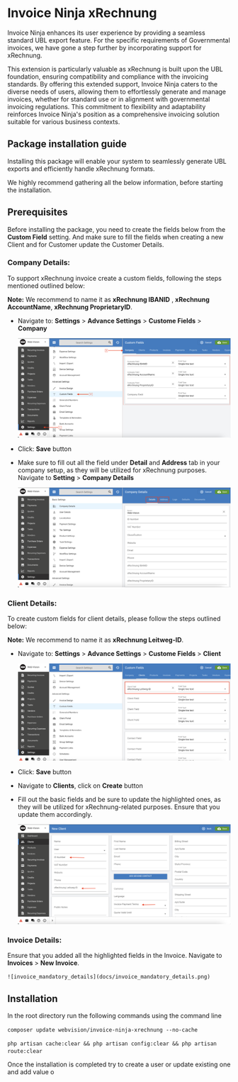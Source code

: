 # Invoice Ninja xRechnung

Invoice Ninja enhances its user experience by providing a seamless standard UBL export feature. For the specific requirements of Governmental invoices, we have gone a step further by incorporating support for xRechnung. 

This extension is particularly valuable as xRechnung is built upon the UBL foundation, ensuring compatibility and compliance with the invoicing standards. By offering this extended support, Invoice Ninja caters to the diverse needs of users, allowing them to effortlessly generate and manage invoices, whether for standard use or in alignment with governmental invoicing regulations. This commitment to flexibility and adaptability reinforces Invoice Ninja's position as a comprehensive invoicing solution suitable for various business contexts.

## Package installation guide

Installing this package will enable your system to seamlessly generate UBL exports and efficiently handle xRechnung formats.

We highly recommend gathering all the below information, before starting the installation.

## Prerequisites
Before installing the package, you need to create the fields below from the **Custom Field** setting. And make sure to fill the fields when creating a new Client and for Customer update the Customer Details.

### Company Details:
To support xRechnung invoice create a custom fields, following the steps mentioned outlined below:

**Note:**  We recommend to name it as **xRechnung IBANID** , **xRechnung AccountName**, **xRechnung ProprietaryID**.

- Navigate to: **Settings** > **Advance Settings** > **Custome Fields** > **Company**

    ![company_fields](docs/company_custom_fields.png)

- Click: **Save** button

- Make sure to fill out all the field under **Detail** and **Address** tab in your company setup, as they will be utilized for xRechnung purposes. Navigate to **Setting** > **Company Details** 

    ![company_details](docs/company_details.png)

### Client Details:
To create custom fields for client details, please follow the steps outlined below:

**Note:**  We recommend to name it as **xRechnung Leitweg-ID**.

- Navigate to: **Settings** > **Advance Settings** > **Custome Fields** > **Client**

    ![client_fields](docs/client_custom_field.png)

- Click: **Save** button

- Navigate to **Clients**, click on **Create** button

- Fill out the basic fields and be sure to update the highlighted ones, as they will be utilized for xRechnung-related purposes. Ensure that you update them accordingly.

    ![client_mandatory_fields](docs/client_mandatory_fields.png)

### Invoice Details:

Ensure that you added all the highlighted fields in the Invoice. Navigate to **Invoices** > **New Invoice**.

    ![invoice_mandatory_details](docs/invoice_mandatory_details.png)

## Installation
In the root directory run the following commands using the command line

`composer update webvision/invoice-ninja-xrechnung --no-cache`

`php artisan cache:clear && php artisan config:clear && php artisan route:clear`

Once the installation is completed try to create a user or update existing one and add value o